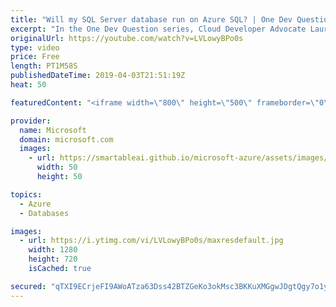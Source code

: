 ```yaml
---
title: "Will my SQL Server database run on Azure SQL? | One Dev Question: Laurent Bugnion"
excerpt: "In the One Dev Question series, Cloud Developer Advocate Laurent Bugnion explains various development features of Azure. In this video, Laurent explains how to make sure your existing SQL Server database will work with Azure.     Get more information at: http://gslb.ch/318c-onedevquestion  Create your"
originalUrl: https://youtube.com/watch?v=LVLowyBPo0s
type: video
price: Free
length: PT1M58S
publishedDateTime: 2019-04-03T21:51:19Z
heat: 50

featuredContent: "<iframe width=\"800\" height=\"500\" frameborder=\"0\" src=\"https://www.youtube.com/embed/LVLowyBPo0s\" allow=\"accelerometer; autoplay; encrypted-media; gyroscope; picture-in-picture\" allowfullscreen></iframe>"

provider:
  name: Microsoft
  domain: microsoft.com
  images:
    - url: https://smartableai.github.io/microsoft-azure/assets/images/organizations/microsoft.com-50x50.jpg
      width: 50
      height: 50

topics:
  - Azure
  - Databases

images:
  - url: https://i.ytimg.com/vi/LVLowyBPo0s/maxresdefault.jpg
    width: 1280
    height: 720
    isCached: true

secured: "qTXI9ECrjeFI9AWoATza63Dss42BTZGeKo3okMsc3BKKuXMGgwJDgtQgy7o1yr/0MZ+tCcO8mQYiVfoxA/v9n1eT+Oa1H1WVqWAWziMd19RZR8OwWrmzg3OhrQ9vc76svg3VUfZDftvOsz/4MjjjHzpdltgjAxvTf/WAc1xEYJkSR7G4cldXoCBf9WXoiQy6U5TyLoilSgZSlbsGQZU+dCeo2ocsm6TQoK0bYfvJt5DMgQTRinKp0waMxvrp6KdBswowTqunOKmfgaIdPBT0iHSc7bXlbi3+tejwR01Q5RhGHzjt08iPeGkqMNKJp83mxOOU6l1vl+wySZMOGXs5PrXaxheH5W2TkxgDVG7wBUwIj8tvvjzX5KOVGpL+lhjTfTimMgH+2NnroOTQL3nwTu3I3LBzq84XqE56h8hXjXo=;5FK6YSu8fyoELpvJu44s4g=="
---
```


